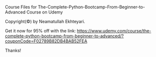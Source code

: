 Course Files for The-Complete-Python-Bootcamp-From-Beginner-to-Advanced Course on Udemy

Copyright(©) by Neamatullah Ekhteyari.

Get it now for 95% off with the link: https://www.udemy.com/course/the-complete-python-bootcamp-from-beginner-to-advanced/?couponCode=F02789B82DB4BAB52FEA

Thanks!

